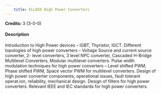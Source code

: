 ```yaml
---
    title: ELL855 High Power Converters
---
```

**Credits:** 3 (3-0-0)



#### Description 
Introduction to High Power devices – IGBT, Thyristor, IGCT. Different topologies of high power converters – Voltage Source and current source converter, 2- level converters, 3 level NPC converter, Cascaded H-Bridge Multilevel Converters, Modular multilevel converters. Pulse width modulation techniques for high power converters – Level shifted PWM, Phase shifted PWM, Space vector PWM for multilevel converters. Design of high power converter components, operational issues, fault tolerant operat.ion, reliability, mechanical design. Design of filters for high power converters. Relevant IEEE and IEC standards for high power converters.